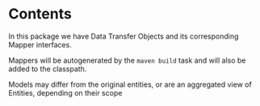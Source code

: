 # Contents
In this package we have Data Transfer Objects and its corresponding Mapper interfaces.

Mappers will be autogenerated by the ``maven build`` task and will also be added to the classpath.

Models may differ from the original entities, or are an aggregated view of Entities, depending on their scope
